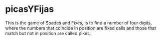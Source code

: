 # picasYFijas

This is the game of Spades and Fixes, is to find a number of four digits, where the numbers that coincide in position are fixed calls and those that match but not in position are called pikes,
